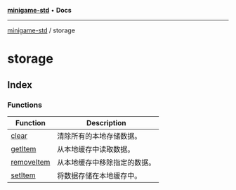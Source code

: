 [**minigame-std**](../../README.md) • **Docs**

***

[minigame-std](../../README.md) / storage

# storage

## Index

### Functions

| Function | Description |
| ------ | ------ |
| [clear](functions/clear.md) | 清除所有的本地存储数据。 |
| [getItem](functions/getItem.md) | 从本地缓存中读取数据。 |
| [removeItem](functions/removeItem.md) | 从本地缓存中移除指定的数据。 |
| [setItem](functions/setItem.md) | 将数据存储在本地缓存中。 |
